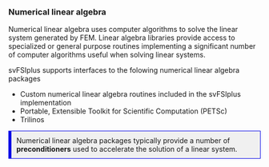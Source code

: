 
### Numerical linear algebra

Numerical linear algebra uses computer algorithms to solve the linear system generated by FEM. 
Linear algebra libraries provide access to specialized or general purpose routines implementing a significant number of
computer algorithms useful when solving linear systems.

svFSIplus supports interfaces to the folowing numerical linear algebra packages 

<ul style="list-style-type:disc;">
 <li> Custom numerical linear algebra routines included in the svFSIplus implementation </li>
 <li> Portable, Extensible Toolkit for Scientific Computation (PETSc) </li>
 <li> Trilinos </li>
</ul>

<div style="background-color: #F0F0F0; padding: 10px; border: 1px solid #0000e6; border-left: 6px solid #0000e6">
Numerical linear algebra packages typically provide a number of <strong>preconditioners</strong> used to 
accelerate the solution of a linear system.
</div>







